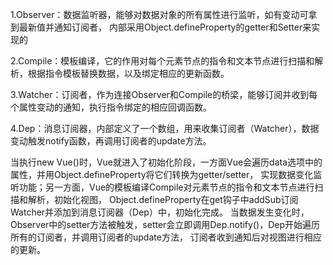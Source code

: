 1.Observer：数据监听器，能够对数据对象的所有属性进行监听，如有变动可拿到最新值并通知订阅者，
内部采用Object.defineProperty的getter和Setter来实现的

2.Compile：模板编译，它的作用对每个元素节点的指令和文本节点进行扫描和解析，根据指令模板替换数据，以及绑定相应的更新函数。

3.Watcher：订阅者，作为连接Observer和Compile的桥梁，能够订阅并收到每个属性变动的通知，执行指令绑定的相应回调函数。

4.Dep：消息订阅器，内部定义了一个数组，用来收集订阅者（Watcher），数据变动触发notify函数，再调用订阅者的update方法。


当执行new Vue()时，Vue就进入了初始化阶段，一方面Vue会遍历data选项中的属性，并用Object.defineProperty将它们转换为getter/setter，
实现数据变化监听功能；另一方面，Vue的模板编译Compile对元素节点的指令和文本节点进行扫描和解析，初始化视图，
Object.defineProperty在get钩子中addSub订阅Watcher并添加到消息订阅器（Dep）中，初始化完成。
当数据发生变化时，Observer中的setter方法被触发，setter会立即调用Dep.notify()，Dep开始遍历所有的订阅者，并调用订阅者的update方法，
订阅者收到通知后对视图进行相应的更新。
